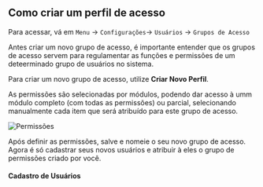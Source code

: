 ## Como criar um perfil de acesso

Para acessar, vá em `Menu` -> `Configurações`-> `Usuários` -> `Grupos de Acesso`

Antes criar um novo grupo de acesso, é importante entender que os grupos de acesso servem para regulamentar as funções e permissões de um deteerminado grupo de usuários no sistema.

Para criar um novo grupo de acesso, utilize **Criar Novo Perfil**.

As permissões são selecionadas por módulos, podendo dar acesso à umm módulo completo (com todas as permissões) ou parcial, selecionando manualmente cada item que será atribuído para este grupo de acesso.

![Permissões](https://www.suporteleiloes.com.br/assets/images/logo-color.png)

Após definir as permissões, salve e nomeie o seu novo grupo de acesso. Agora é só cadastrar seus novos usuários e atribuir à eles o grupo de permissões criado por você.

#### Cadastro de Usuários